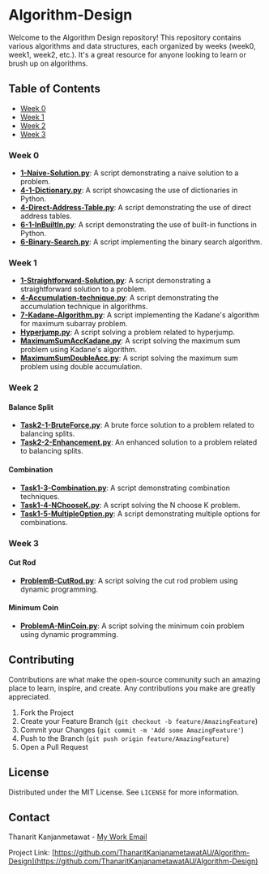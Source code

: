 # Algorithm-Design

Welcome to the Algorithm Design repository! This repository contains various algorithms and data structures, each organized by weeks (week0, week1, week2, etc.). It's a great resource for anyone looking to learn or brush up on algorithms.

## Table of Contents

- [Week 0](#week-0)
- [Week 1](#week-1)
- [Week 2](#week-2)
- [Week 3](#week-3)

### Week 0

- **[1-Naive-Solution.py](week0/1-Naive-Solution.py)**: A script demonstrating a naive solution to a problem.
- **[4-1-Dictionary.py](week0/4-1-Dictionary.py)**: A script showcasing the use of dictionaries in Python.
- **[4-Direct-Address-Table.py](week0/4-Direct-Address-Table.py)**: A script demonstrating the use of direct address tables.
- **[6-1-InBuiltIn.py](week0/6-1-InBuiltIn.py)**: A script demonstrating the use of built-in functions in Python.
- **[6-Binary-Search.py](week0/6-Binary-Search.py)**: A script implementing the binary search algorithm.

### Week 1

- **[1-Straightforward-Solution.py](week1/1-Straightforward-Solution.py)**: A script demonstrating a straightforward solution to a problem.
- **[4-Accumulation-technique.py](week1/4-Accumulation-technique.py)**: A script demonstrating the accumulation technique in algorithms.
- **[7-Kadane-Algorithm.py](week1/7-Kadane-Algorithm.py)**: A script implementing the Kadane's algorithm for maximum subarray problem.
- **[Hyperjump.py](week1/Hyperjump.py)**: A script solving a problem related to hyperjump.
- **[MaximumSumAccKadane.py](week1/MaximumSumAccKadane.py)**: A script solving the maximum sum problem using Kadane's algorithm.
- **[MaximumSumDoubleAcc.py](week1/MaximumSumDoubleAcc.py)**: A script solving the maximum sum problem using double accumulation.

### Week 2

#### Balance Split

- **[Task2-1-BruteForce.py](week2/BalanceSplit/Task2-1-BruteForce.py)**: A brute force solution to a problem related to balancing splits.
- **[Task2-2-Enhancement.py](week2/BalanceSplit/Task2-2-Enhancement.py)**: An enhanced solution to a problem related to balancing splits.

#### Combination

- **[Task1-3-Combination.py](week2/Combination/Task1-3-Combination.py)**: A script demonstrating combination techniques.
- **[Task1-4-NChooseK.py](week2/Combination/Task1-4-NChooseK.py)**: A script solving the N choose K problem.
- **[Task1-5-MultipleOption.py](week2/Combination/Task1-5-MultipleOption.py)**: A script demonstrating multiple options for combinations.

### Week 3

#### Cut Rod

- **[ProblemB-CutRod.py](week3/cutRod/ProblemB-CutRod.py)**: A script solving the cut rod problem using dynamic programming.

#### Minimum Coin

- **[ProblemA-MinCoin.py](week3/minimumCoin/ProblemA-MinCoin.py)**: A script solving the minimum coin problem using dynamic programming.
## Contributing

Contributions are what make the open-source community such an amazing place to learn, inspire, and create. Any contributions you make are greatly appreciated.

1. Fork the Project
2. Create your Feature Branch (`git checkout -b feature/AmazingFeature`)
3. Commit your Changes (`git commit -m 'Add some AmazingFeature'`)
4. Push to the Branch (`git push origin feature/AmazingFeature`)
5. Open a Pull Request

## License

Distributed under the MIT License. See `LICENSE` for more information.

## Contact

Thanarit Kanjanmetawat - [My Work Email](mailto:u6410322@au.edu)

Project Link: [https://github.com/ThanaritKanjanametawatAU/Algorithm-Design](https://github.com/ThanaritKanjanametawatAU/Algorithm-Design)

